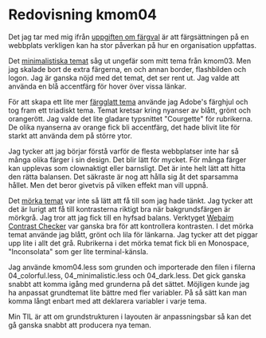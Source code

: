 ---
---
Redovisning kmom04
=========================

Det jag tar med mig ifrån [uppgiften om färgval](http://www.student.bth.se/~oljh19/dbwebb-kurser/design/me/redovisa/htdocs/rapport/fargschema "Uppgift om färgval") är att färgsättningen på en webbplats verkligen kan ha stor påverkan på
hur en organisation uppfattas.

Det [minimalistiska temat](http://www.student.bth.se/~oljh19/dbwebb-kurser/design/me/redovisa/htdocs/redovisning/kmom04?style=04_minimalistic "Minimalistiskt tema") såg ut ungefär som mitt tema från kmom03. Men jag skalade bort de extra färgerna, en och annan
border, flashbilden och logon. Jag är ganska nöjd med det temat, det ser rent ut. Jag valde att använda en blå
accentfärg för hover över vissa länkar.

För att skapa ett lite mer [färgglatt tema](http://www.student.bth.se/~oljh19/dbwebb-kurser/design/me/redovisa/htdocs/redovisning/kmom04?style=04_colorful "Färgglatt tema") använde jag Adobe's färghjul och tog fram ett triadiskt tema. Temat kretsar
kring nyanser av blått, grönt och orangerött. Jag valde det lite gladare typsnittet "Courgette" för rubrikerna. De olika
nyanserna av orange fick bli accentfärg, det hade blivit lite för starkt att använda dem på större ytor.

Jag tycker att jag börjar förstå varför de flesta webbplatser inte har så många olika färger i sin design. Det blir lätt
för mycket. För många färger kan upplevas som clownaktigt eller barnsligt. Det är inte helt lätt att hitta den rätta
balansen. Det säkraste är nog att hålla sig åt det sparsamma hållet. Men det beror givetvis på vilken effekt man vill
uppnå.

Det [mörka temat](http://www.student.bth.se/~oljh19/dbwebb-kurser/design/me/redovisa/htdocs/redovisning/kmom04?style=04_dark "Mörkt tema") var inte så lätt att få till som jag hade tänkt. Jag tycker att det är lurigt att få till kontrasterna
riktigt bra när bakgrundsfärgen är mörkgrå. Jag tror att jag fick till en hyfsad balans. Verktyget
[Webaim Contrast Checker](https://webaim.org/resources/contrastchecker/ "Contrast Checker") var ganska bra för att kontrollera kontrasten. I det mörka temat använde
jag blått, grönt och lila för länkarna. Jag tycker att det piggar upp lite i allt det grå. Rubrikerna i det mörka temat
fick bli en Monospace, "Inconsolata" som ger lite terminal-känsla.

Jag använde kmom04.less som grunden och importerade den filen i filerna 04_colorful.less, 04_minimalistic.less och
04_dark.less. Det gick ganska snabbt att komma igång med grunderna på det sättet. Möjligen kunde jag ha anpassat
grundtemat lite bättre med fler variabler. På så sätt kan man komma långt enbart med att deklarera variabler i varje
tema.

Min TIL är att om grundstrukturen i layouten är anpassningsbar så kan det gå ganska snabbt att producera nya teman.